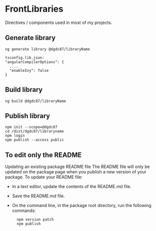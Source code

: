 # FrontLibraries

Directives / components used in most of my projects.

## Generate library

```
ng generate library @dgdc87/libraryName  

tsconfig.lib.json:
"angularCompilerOptions": {
  ....
  "enableIvy": false
}
```

## Build library

```
ng build @dgdc87/libraryName  
```

## Publish library

```
npm init --scope=@dgdc87
cd /dist/dgdc87/libraryname
npm login
npm publish --access public
```


## To edit only the README

Updating an existing package README file
The README file will only be updated on the package page when you publish a new version of your package. To update your README file:

- In a text editor, update the contents of the README.md file.
- Save the README.md file.
- On the command line, in the package root directory, run the following commands:
  
  ```
    npm version patch
    npm publish
  ```
